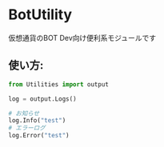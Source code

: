 # BotUtility
仮想通貨のBOT Dev向け便利系モジュールです

使い方:
-------------------
```python
from Utilities import output

log = output.Logs()

# お知らせ
log.Info("test")
# エラーログ
log.Error("test")
```
